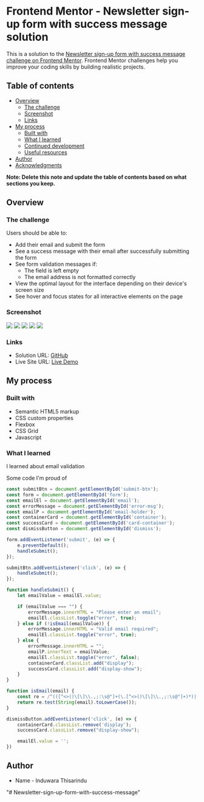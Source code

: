 # Frontend Mentor - Newsletter sign-up form with success message solution

This is a solution to the [Newsletter sign-up form with success message challenge on Frontend Mentor](https://www.frontendmentor.io/challenges/newsletter-signup-form-with-success-message-3FC1AZbNrv). Frontend Mentor challenges help you improve your coding skills by building realistic projects. 

## Table of contents

- [Overview](#overview)
  - [The challenge](#the-challenge)
  - [Screenshot](#screenshot)
  - [Links](#links)
- [My process](#my-process)
  - [Built with](#built-with)
  - [What I learned](#what-i-learned)
  - [Continued development](#continued-development)
  - [Useful resources](#useful-resources)
- [Author](#author)
- [Acknowledgments](#acknowledgments)

**Note: Delete this note and update the table of contents based on what sections you keep.**

## Overview

### The challenge

Users should be able to:

- Add their email and submit the form
- See a success message with their email after successfully submitting the form
- See form validation messages if:
  - The field is left empty
  - The email address is not formatted correctly
- View the optimal layout for the interface depending on their device's screen size
- See hover and focus states for all interactive elements on the page

### Screenshot

![](../newsletter-sign-up-with-success-message-main/preview/desktop-design.png)
![](../newsletter-sign-up-with-success-message-main/preview/error.png)
![](../newsletter-sign-up-with-success-message-main/preview/success-card.png)
![](../newsletter-sign-up-with-success-message-main/preview/hover-design.png)
![](../newsletter-sign-up-with-success-message-main/preview/mobile-design.png)

### Links

- Solution URL: [GitHub](https://your-solution-url.com)
- Live Site URL: [Live Demo](https://your-live-site-url.com)

## My process

### Built with

- Semantic HTML5 markup
- CSS custom properties
- Flexbox
- CSS Grid
- Javascript

### What I learned

I learned about email validation

Some code I'm proud of

```js
const submitBtn = document.getElementById('submit-btn');
const form = document.getElementById('form');
const emailEl = document.getElementById('email');
const errorMessage = document.getElementById('error-msg');
const emailP = document.getElementById('email-holder');
const containerCard = document.getElementById('container');
const successCard = document.getElementById('card-container');
const dismissButton = document.getElementById('dismiss');

form.addEventListener('submit', (e) => {
    e.preventDefault();
    handleSubmit();
});

submitBtn.addEventListener('click', (e) => {
    handleSubmit();
});

function handleSubmit() {
    let emailValue = emailEl.value;

    if (emailValue === "") {
        errorMessage.innerHTML = "Please enter an email";
        emailEl.classList.toggle("error", true);
    } else if (!isEmail(emailValue)) {
        errorMessage.innerHTML = "Valid email required";
        emailEl.classList.toggle("error", true);
    } else {
        errorMessage.innerHTML = "";
        emailP.innerText = emailValue;
        emailEl.classList.toggle("error", false);
        containerCard.classList.add("display");
        successCard.classList.add("display-show");
    }
}

function isEmail(email) {
    const re = /^(([^<>()\[\]\\.,;:\s@"]+(\.[^<>()\[\]\\.,;:\s@"]+)*)|(".+"))@((\[[0-9]{1,3}\.[0-9]{1,3}\.[0-9]{1,3}\.[0-9]{1,3}])|(([a-zA-Z\-0-9]+\.)+[a-zA-Z]{2,}))$/;
    return re.test(String(email).toLowerCase());
}

dismissButton.addEventListener('click', (e) => {
    containerCard.classList.remove('display');
    successCard.classList.remove("display-show");

    emailEl.value = '';
})
```

## Author

- Name - Induwara Thisarindu

"# Newsletter-sign-up-form-with-success-message" 
